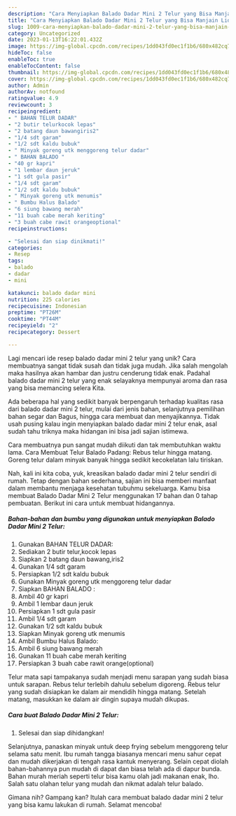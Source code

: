 ```yaml
---
description: "Cara Menyiapkan Balado Dadar Mini 2 Telur yang Bisa Manjain Lidah"
title: "Cara Menyiapkan Balado Dadar Mini 2 Telur yang Bisa Manjain Lidah"
slug: 1009-cara-menyiapkan-balado-dadar-mini-2-telur-yang-bisa-manjain-lidah
category: Uncategorized
date: 2023-01-13T16:22:01.432Z
image: https://img-global.cpcdn.com/recipes/1dd043fd0ec1f1b6/680x482cq70/balado-dadar-mini-2-telur-foto-resep-utama.jpg
hideToc: false
enableToc: true
enableTocContent: false
thumbnail: https://img-global.cpcdn.com/recipes/1dd043fd0ec1f1b6/680x482cq70/balado-dadar-mini-2-telur-foto-resep-utama.jpg
cover: https://img-global.cpcdn.com/recipes/1dd043fd0ec1f1b6/680x482cq70/balado-dadar-mini-2-telur-foto-resep-utama.jpg
author: Admin
authorAv: notfound
ratingvalue: 4.9
reviewcount: 3
recipeingredient:
- " BAHAN TELUR DADAR"
- "2 butir telurkocok lepas"
- "2 batang daun bawangiris2"
- "1/4 sdt garam"
- "1/2 sdt kaldu bubuk"
- " Minyak goreng utk menggoreng telur dadar"
- " BAHAN BALADO "
- "40 gr kapri"
- "1 lembar daun jeruk"
- "1 sdt gula pasir"
- "1/4 sdt garam"
- "1/2 sdt kaldu bubuk"
- " Minyak goreng utk menumis"
- " Bumbu Halus Balado"
- "6 siung bawang merah"
- "11 buah cabe merah keriting"
- "3 buah cabe rawit orangeoptional"
recipeinstructions:

- "Selesai dan siap dinikmati!"
categories:
- Resep
tags:
- balado
- dadar
- mini

katakunci: balado dadar mini 
nutrition: 225 calories
recipecuisine: Indonesian
preptime: "PT26M"
cooktime: "PT44M"
recipeyield: "2"
recipecategory: Dessert

---
```





Lagi mencari ide resep balado dadar mini 2 telur yang unik? Cara membuatnya sangat tidak susah dan tidak juga mudah. Jika salah mengolah maka hasilnya akan hambar dan justru cenderung tidak enak. Padahal balado dadar mini 2 telur yang enak selayaknya mempunyai aroma dan rasa yang bisa memancing selera Kita.





Ada beberapa hal yang sedikit banyak berpengaruh terhadap kualitas rasa dari balado dadar mini 2 telur, mulai dari jenis bahan, selanjutnya pemilihan bahan segar dan Bagus, hingga cara membuat dan menyajikannya. Tidak usah pusing kalau ingin menyiapkan balado dadar mini 2 telur enak,      asal sudah tahu triknya maka hidangan ini bisa jadi sajian istimewa.














Cara membuatnya pun sangat mudah diikuti dan tak membutuhkan waktu lama. Cara Membuat Telur Balado Padang: Rebus telur hingga matang. Goreng telur dalam minyak banyak hingga sedikit kecokelatan lalu tiriskan.






Nah, kali ini kita coba, yuk, kreasikan balado dadar mini 2 telur sendiri di rumah. Tetap dengan bahan sederhana, sajian ini bisa memberi manfaat dalam membantu menjaga kesehatan tubuhmu sekeluarga. Kamu bisa membuat Balado Dadar Mini 2 Telur menggunakan 17 bahan dan 0 tahap pembuatan. Berikut ini cara untuk membuat hidangannya.

<!--inarticleads1-->

##### Bahan-bahan dan bumbu yang digunakan untuk menyiapkan Balado Dadar Mini 2 Telur:

1. Gunakan  BAHAN TELUR DADAR:
1. Sediakan 2 butir telur,kocok lepas
1. Siapkan 2 batang daun bawang,iris2
1. Gunakan 1/4 sdt garam
1. Persiapkan 1/2 sdt kaldu bubuk
1. Gunakan  Minyak goreng utk menggoreng telur dadar
1. Siapkan  BAHAN BALADO :
1. Ambil 40 gr kapri
1. Ambil 1 lembar daun jeruk
1. Persiapkan 1 sdt gula pasir
1. Ambil 1/4 sdt garam
1. Gunakan 1/2 sdt kaldu bubuk
1. Siapkan  Minyak goreng utk menumis
1. Ambil  Bumbu Halus Balado:
1. Ambil 6 siung bawang merah
1. Gunakan 11 buah cabe merah keriting
1. Persiapkan 3 buah cabe rawit orange(optional)


Telur mata sapi tampakanya sudah menjadi menu sarapan yang sudah biasa untuk sarapan. Rebus telur terlebih dahulu sebelum digoreng. Rebus telur yang sudah disiapkan ke dalam air mendidih hingga matang. Setelah matang, masukkan ke dalam air dingin supaya mudah dikupas. 

<!--inarticleads2-->

##### Cara buat Balado Dadar Mini 2 Telur:


1. Selesai dan siap dihidangkan!

Selanjutnya, panaskan minyak untuk deep frying sebelum menggoreng telur selama satu menit. Ibu rumah tangga biasanya mencari menu sahur cepat dan mudah dikerjakan di tengah rasa kantuk menyerang. Selain cepat diolah bahan-bahannya pun mudah di dapat dan biasa telah ada di dapur bunda. Bahan murah meriah seperti telur bisa kamu olah jadi makanan enak, lho. Salah satu olahan telur yang mudah dan nikmat adalah telur balado. 

Gimana nih? Gampang kan? Itulah cara membuat balado dadar mini 2 telur yang bisa kamu lakukan di rumah. Selamat mencoba!

